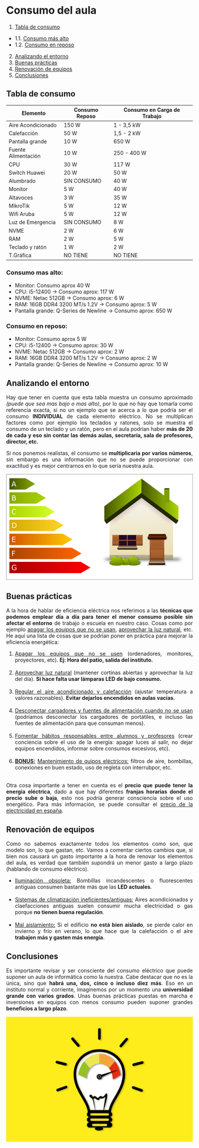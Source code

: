 # Consumo del aula

1. [Tabla de consumo](#tabla-de-consumo)
- 1.1. [Consumo más alto](#consumo-mas-alto)
- 1.2. [Consumo en reposo](#consumo-en-reposo)
2. [Analizando el entorno](#analizando-el-entorno)
3. [Buenas prácticas](#buenas-prácticas)
4. [Renovación de equipos](#renovación-de-equipos)
5. [Conclusiones](#conclusiones)


## Tabla de consumo
| Elemento          | Consumo Reposo | Consumo en Carga de Trabajo |
|-------------------|----------------|-----------------------------|
|Aire Acondicionado | 150 W          | 1 - 3,5 kW                  |
|Calefacción        | 50 W           | 1,5 - 2 kW                  |
|Pantalla  grande   | 10 W           | 650 W                       |
|Fuente Alimentación| 10 W           | 250 - 400 W                 |
|CPU                | 30 W           | 117 W                       |
|Switch Huawei      | 20 W           | 50 W                        |
|Alumbrado          | SIN CONSUMO    | 40 W                        |
|Monitor            | 5 W            | 40 W                        |
|Altavoces          | 3 W            | 35 W                        |
|MikroTik           | 5 W            | 12 W                        |
|Wifi Aruba         | 5 W            | 12 W                        |
|Luz de Emergencia  | SIN CONSUMO    | 8 W                         |
|NVME               | 2 W            | 6 W                         |
|RAM                | 2 W            | 5 W                         |
|Teclado y ratón    | 1 W            | 2 W                         |
|T.Gráfica          | NO TIENE       | NO TIENE                    |


### Consumo mas alto:
- Monitor: Consumo aprox 40 W
- CPU: i5-12400 -> Consumo aprox: 117 W 
- NVME: Netac 512GB -> Consumo aprox: 6 W 
- RAM: 16GB DDR4 3200 MT/s 1.2V -> Consumo aprox: 5 W
- Pantalla grande: Q-Series de Newline -> Consumo aprox: 650 W

### Consumo en reposo:
- Monitor: Consumo aprox 5 W
- CPU: i5-12400 -> Consumo aprox: 30 W 
- NVME: Netac 512GB -> Consumo aprox: 2 W 
- RAM: 16GB DDR4 3200 MT/s 1.2V -> Consumo aprox: 2 W
- Pantalla grande: Q-Series de Newline -> Consumo aprox: 10 W


## Analizando el entorno
<p style="text-align: justify">
    Hay que tener en cuenta que esta tabla muestra un consumo aproximado <i>(puede que sea mas bajo o mas alto)</i>, por lo que no hay que tomarla como referencia exacta, si no un ejemplo que se acerca a lo que podría ser el consumo <b>INDIVIDUAL</b> de cada elemento eléctrico. No se multiplican factores como por ejemplo los teclados y ratones, solo se muestra el consumo de un teclado y un ratón, pero en el aula podrían haber <b>más de 20 de cada y eso sin contar las demás aulas, secretaría, sala de profesores, director, etc.</b>
</p>

<p style="text-align: justify">
    Si nos ponemos realistas, el consumo se <b>multiplicaria por varios números</b>, sin embargo es una información que no se puede proporcionar con exactitud y es mejor centrarnos en lo que sería nuestra aula.
</p>

![alt consumo casa](./ConsumoElectricoAula/IMG/casa-consumo.png)


## Buenas prácticas
<p style="text-align: justify">
    A la hora de hablar de eficiencia eléctrica nos referimos a las <b>técnicas que podemos emplear día a día para tener el menor consumo posible sin afectar el entorno</b> de trabajo o escuela en nuestro caso. Cosas como por ejemplo <u>apagar los equipos que no se usan</u>, <u>aprovechar la luz natural</u>, etc. He aquí una lista de cosas que se podrían poner en práctica para mejorar la eficiencia energética:
</p>
<ol>
    <span style="text-align: justify">
        <li>
            <u>Apagar los equipos que no se usen</u> (ordenadores, monitores, proyectores, etc). <b>Ej: Hora del patio, salida del instituto.</b>
        </li>
        <br>
        <li>
            <u>Aprovechar luz natural</u> (mantener cortinas abiertas y aprovechar la luz del día). <b>Si hace falta usar lámparas LED de bajo consumo.</b>
        </li>
        <br>
        <li>
            <u>Regular el aire acondicionado y calefacción</u> (ajustar temperatura a valores razonables). <b>Evitar dejarlos encendidos en aulas vacías.</b>
        </li>
        <br>
        <li>
            <u>Desconectar cargadores y fuentes de alimentación cuando no se usan</u> (podríamos desconectar los cargadores de portátiles, e incluso las fuentes de alimentación para que consuman menos).
        </li>
        <br>
        <li>
            <u>Fomentar hábitos responsables entre alumnos y profesores</u> (crear conciencia sobre el uso de la energía: apagar luces al salir, no dejar equipos encendidos, informar sobre consumos excesivos, etc).
        </li>
        <br>
        <li>
            <u><b>BONUS:</b></u> <u>Mantenimiento de quipos eléctricos:</u> filtros de aire, bombillas, conexiones en buen estado, uso de regleta con interrubpor, etc.
        </li>
        <br>
    </span>
</ol>
<p style="text-align: justify">
    Otra cosa importante a tener en cuenta es el <b>precio que puede tener la energía eléctrica</b>, dado a que hay diferentes <b>franjas horarias donde el precio sube o baja</b>, esto nos podría generar consciencia sobre el uso energético. Para más información, se puede consultar el <a href="https://tarifaluzhora.es/">precio de la electricidad en españa</a>.
</p>


## Renovación de equipos
<p style="text-align: justify">
    Como no sabemos exactamente todos los elementos como son, que modelo son, lo que gastan, etc. Vamos a comentar ciertos cambios que, si bien nos causará un gasto importante a la hora de renovar los elementos del aula, es verdad que también supondrá un menor gasto a largo plazo (hablando de consumo eléctrico).
</p>
<ul>
    <span style="text-align: justify">
        <li>
            <u>Iluminación obsoleta:</u> Bombillas incandescentes o fluorescentes antiguas consumen bastante más que las <b>LED actuales</b>.
        </li>
        <br>
        <li>
            <u>Sistemas de climatización ineficientes/antiguas:</u> Aires acondicionados y claefacciones antiguas suelen consumir mucha electricidad o gas porque <b>no tienen buena regulación</b>.
        </li>
        <br>
        <li>
            <u>Mal aislamiento:</u> Si el edificio <b>no está bien aislado</b>, se pierde calor en invierno y frío en verano, lo que hace que la calefacción o el aire <b>trabajen más y gasten más energía</b>.
        </li>
    </span>
</ul>


## Conclusiones
<p style="text-align: justify">
    Es importante revisar y ser consciente del consumo eléctrico que puede suponer un aula de informática como la nuestra. Cabe destacar que no es la única, sino que <b>habrá una, dos, cinco o incluso diez más</b>. Eso en un instituto normal y corriente, imaginemos por un momento una <b>universidad grande con varios grados</b>. Unas buenas prácticas puestas en marcha e inversiones en equipos con menos consumo pueden suponer grandes <b>beneficios a largo plazo</b>.
</p>

![alt consumo bombilla](./ConsumoElectricoAula/IMG/consumo-electrico.jpg)